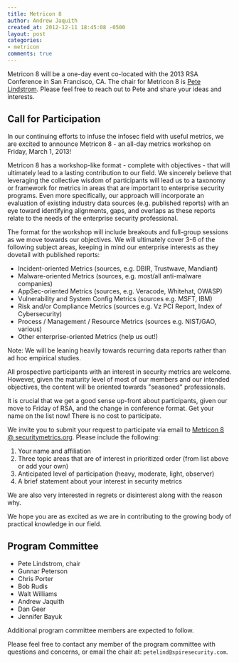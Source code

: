 ```yaml
---
title: Metricon 8
author: Andrew Jaquith
created_at: 2012-12-11 18:45:08 -0500
layout: post
categories:
- metricon
comments: true
---
```


Metricon 8 will be a one-day event co-located with the 2013 RSA Conference in San Francisco, CA. The chair for Metricon 8 is [Pete Lindstrom](mailto:petelind@spiresecurity.com). Please feel free to reach out to Pete and share your ideas and interests.

<!-- more -->

## Call for Participation

In our continuing efforts to infuse the infosec field with useful metrics, we are excited to announce Metricon 8 - an all-day metrics workshop on Friday, March 1, 2013! 

Metricon 8 has a workshop-like format - complete with objectives - that will ultimately lead to a lasting contribution to our field. We sincerely believe that leveraging the collective wisdom of participants will lead us to a taxonomy or framework for metrics in areas that are important to enterprise security programs. Even more specifically, our approach will incorporate an evaluation of existing industry data sources (e.g. published reports) with an eye toward identifying alignments, gaps, and overlaps as these reports relate to the needs of the enterprise security professional.

<!-- more -->

The format for the workshop will include breakouts and full-group sessions as we move towards our objectives. We will ultimately cover 3-6 of the following subject areas, keeping in mind our enterprise interests as they dovetail with published reports:
  
* Incident-oriented Metrics (sources, e.g. DBIR, Trustwave, Mandiant)
* Malware-oriented Metrics (sources, e.g. most/all anti-malware companies)
* AppSec-oriented Metrics (sources, e.g. Veracode, Whitehat, OWASP)
* Vulnerability and System Config Metrics (sources e.g. MSFT, IBM)
* Risk and/or Compliance Metrics (sources e.g. Vz PCI Report, Index of Cybersecurity)
* Process / Management / Resource Metrics (sources e.g. NIST/GAO, various)
* Other enterprise-oriented Metrics (help us out!)
 
Note: We will be leaning heavily towards recurring data reports rather than ad hoc empirical studies.

All prospective participants with an interest in security metrics are welcome. However, given the maturity level of most of our members and our intended objectives, the content will be oriented towards "seasoned" professionals.  

It is crucial that we get a good sense up-front about participants, given our move to Friday of RSA, and the change in conference format. Get your name on the list now! There is no cost to participate.

We invite you to submit your request to participate via email to [Metricon 8 @ securitymetrics.org](mailto:metricon8@securitymetrics.org?subject=Request%20to%20participate&body=I'd%20like%20to%20attend%20Metricon%208). Please include the following:
 
1. Your name and affiliation  
2. Three topic areas that are of interest in prioritized order (from list above or add your own)
3. Anticipated level of participation (heavy, moderate, light, observer)
4. A brief statement about your interest in security metrics

We are also very interested in regrets or disinterest along with the reason why.

We hope you are as excited as we are in contributing to the growing body of practical knowledge in our field.

## Program Committee

* Pete Lindstrom, chair
* Gunnar Peterson
* Chris Porter
* Bob Rudis
* Walt Williams
* Andrew Jaquith
* Dan Geer
* Jennifer Bayuk
 
Additional program committee members are expected to follow.
 
Please feel free to contact any member of the program committee with questions and concerns, or email the chair at: `petelind@spiresecurity.com`.